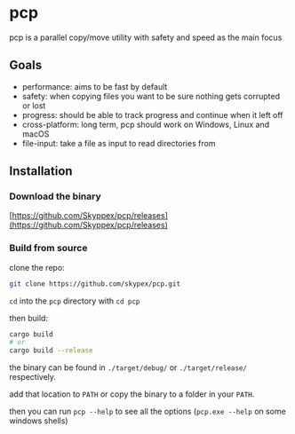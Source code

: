# pcp

pcp is a parallel copy/move utility with safety and speed as the main focus

## Goals

- performance: aims to be fast by default
- safety: when copying files you want to be sure nothing gets corrupted or lost
- progress: should be able to track progress and continue when it left off
- cross-platform: long term, pcp should work on Windows, Linux and macOS
- file-input: take a file as input to read directories from

## Installation

### Download the binary

[https://github.com/Skyppex/pcp/releases](https://github.com/Skyppex/pcp/releases)

### Build from source

clone the repo:
```sh
git clone https://github.com/skypex/pcp.git
```

`cd` into the `pcp` directory with `cd pcp`

then build:

```sh
cargo build
# or
cargo build --release
```

the binary can be found in `./target/debug/` or `./target/release/`
respectively.

add that location to `PATH` or copy the binary to a folder in your `PATH`.

then you can run `pcp --help` to see all the options (`pcp.exe --help` on some windows shells)

